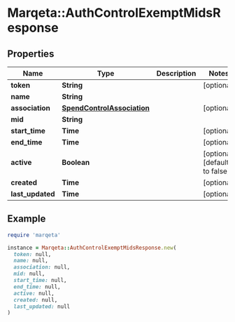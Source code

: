 # Marqeta::AuthControlExemptMidsResponse

## Properties

| Name | Type | Description | Notes |
| ---- | ---- | ----------- | ----- |
| **token** | **String** |  | [optional] |
| **name** | **String** |  |  |
| **association** | [**SpendControlAssociation**](SpendControlAssociation.md) |  | [optional] |
| **mid** | **String** |  |  |
| **start_time** | **Time** |  | [optional] |
| **end_time** | **Time** |  | [optional] |
| **active** | **Boolean** |  | [optional][default to false] |
| **created** | **Time** |  | [optional] |
| **last_updated** | **Time** |  | [optional] |

## Example

```ruby
require 'marqeta'

instance = Marqeta::AuthControlExemptMidsResponse.new(
  token: null,
  name: null,
  association: null,
  mid: null,
  start_time: null,
  end_time: null,
  active: null,
  created: null,
  last_updated: null
)
```

